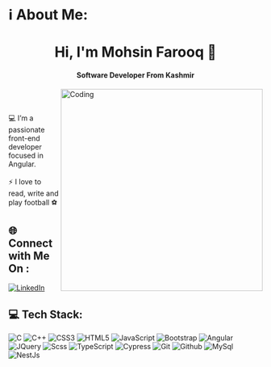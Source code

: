 # ℹ About Me: 
<h1 align="center">Hi, I'm Mohsin Farooq 👋</h1><h4 align="center"> Software Developer From Kashmir</h4><img align="right" src="https://cdn.dribbble.com/users/2131993/screenshots/15628387/media/13377c0dfb5e4adbfec1d646f20c9206.png?compress=1&resize=768x576&vertical=top" alt="Coding" width="400"><br><br><p align="left"> </p> 💻 I’m a passionate front-end developer focused in Angular.<br><br>⚡  I love to read, write and play football ⚽ 



## 🌐 Connect with Me On :
 [![LinkedIn](https://img.shields.io/badge/LinkedIn-%230077B5.svg?logo=linkedin&logoColor=white)](https://www.linkedin.com/in/mohsin-farooq-352a98215/) 
 
 

## 💻 Tech Stack:
![C](https://img.shields.io/badge/c-%2300599C.svg?style=for-the-badge&logo=c&logoColor=white) ![C++](https://img.shields.io/badge/c++-%2300599C.svg?style=for-the-badge&logo=c%2B%2B&logoColor=white) ![CSS3](https://img.shields.io/badge/css3-%231572B6.svg?style=for-the-badge&logo=css3&logoColor=white) ![HTML5](https://img.shields.io/badge/html5-%23E34F26.svg?style=for-the-badge&logo=html5&logoColor=white) ![JavaScript](https://img.shields.io/badge/javascript-%23323330.svg?style=for-the-badge&logo=javascript&logoColor=%23F7DF1E) ![Bootstrap](https://img.shields.io/badge/bootstrap-%23563D7C.svg?style=for-the-badge&logo=bootstrap&logoColor=white) ![Angular](https://img.shields.io/badge/angular-%23563D7C.svg?style=for-the-badge&logo=angular&logoColor=white) ![JQuery](https://img.shields.io/badge/JQuery-%23563D7C.svg?style=for-the-badge&logo=JQuery&logoColor=white) ![Scss](https://img.shields.io/badge/Sass-%23563D7C.svg?style=for-the-badge&logo=Sass&logoColor=white) ![TypeScript](https://img.shields.io/badge/TypeScript-%23563D7C.svg?style=for-the-badge&logo=TypeScript&logoColor=white) ![Cypress](https://img.shields.io/badge/Cypress-%23563D7C.svg?style=for-the-badge&logo=Cypress&logoColor=white) ![Git](https://img.shields.io/badge/Git-%23563D7C.svg?style=for-the-badge&logo=Git&logoColor=white) ![Github](https://img.shields.io/badge/Github-%23563D7C.svg?style=for-the-badge&logo=Github&logoColor=white)  ![MySql](https://img.shields.io/badge/MySql-%23563D7C.svg?style=for-the-badge&logo=MySql&logoColor=white) ![NestJs](https://img.shields.io/badge/NestJs-%23563D7C.svg?style=for-the-badge&logo=NestJs&logoColor=white)
